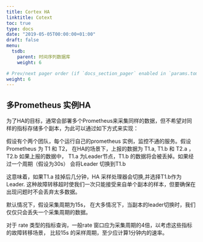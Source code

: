 ```yaml
---
title: Cortex HA 
linktitle: Cotext
toc: true
type: docs
date: "2019-05-05T00:00:00+01:00"
draft: false
menu:
  tsdb:
    parent: 时间序列数据库
    weight: 6

# Prev/next pager order (if `docs_section_pager` enabled in `params.toml`)
weight: 6
---
```


## 多Prometheus 实例HA

为了HA的目标，通常会部署多个Prometheus来采集同样的数据，但不希望对同样的指标存储多个副本，为此可以通过如下方式来实现：

假设有个两个团队，每个运行自己的prometheus 实例，监控不通的服务。假设 Prometheus 为
T1 和 T2， 在HA的场景下，上报的数据为 T1.a, T1.b 和 T2.a ，T2.b
如果上报的数据中， T1.a 为Leader节点，T1.b 的数据将会被丢掉。如果经过一个周期（假设为30s）
会将Leader 切换到T1.b

这意味着，如果T1.a 挂掉后几分钟，HA 采样处理器会切换,并选择T1.b作为Leader. 这种故障转移超时使我们一次只能接受来自单个副本的样本，但要确保在出现问题时不会丢弃太多数据。

默认情况下，假设采集周期为15s， 在大多情况下，当副本的leader切换时，我们仅仅只会丢失一个采集周期的数据。

对于 rate 类型的指标查询，一般rate 窗口应为采集周期的4倍，以考虑这些指标的故障转移场景，
比较15s 的采样周期，至少应计算1分钟内的速率。

